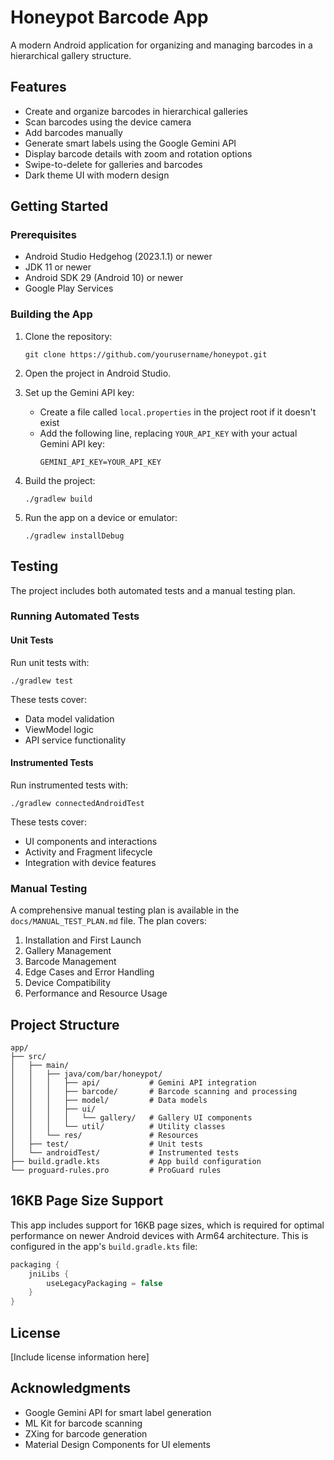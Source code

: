# Honeypot Barcode App

A modern Android application for organizing and managing barcodes in a hierarchical gallery
structure.

## Features

- Create and organize barcodes in hierarchical galleries
- Scan barcodes using the device camera
- Add barcodes manually
- Generate smart labels using the Google Gemini API
- Display barcode details with zoom and rotation options
- Swipe-to-delete for galleries and barcodes
- Dark theme UI with modern design

## Getting Started

### Prerequisites

- Android Studio Hedgehog (2023.1.1) or newer
- JDK 11 or newer
- Android SDK 29 (Android 10) or newer
- Google Play Services

### Building the App

1. Clone the repository:
   ```
   git clone https://github.com/yourusername/honeypot.git
   ```

2. Open the project in Android Studio.

3. Set up the Gemini API key:
    - Create a file called `local.properties` in the project root if it doesn't exist
    - Add the following line, replacing `YOUR_API_KEY` with your actual Gemini API key:
      ```
      GEMINI_API_KEY=YOUR_API_KEY
      ```

4. Build the project:
   ```
   ./gradlew build
   ```

5. Run the app on a device or emulator:
   ```
   ./gradlew installDebug
   ```

## Testing

The project includes both automated tests and a manual testing plan.

### Running Automated Tests

#### Unit Tests

Run unit tests with:

```
./gradlew test
```

These tests cover:

- Data model validation
- ViewModel logic
- API service functionality

#### Instrumented Tests

Run instrumented tests with:

```
./gradlew connectedAndroidTest
```

These tests cover:

- UI components and interactions
- Activity and Fragment lifecycle
- Integration with device features

### Manual Testing

A comprehensive manual testing plan is available in the `docs/MANUAL_TEST_PLAN.md` file. The plan
covers:

1. Installation and First Launch
2. Gallery Management
3. Barcode Management
4. Edge Cases and Error Handling
5. Device Compatibility
6. Performance and Resource Usage

## Project Structure

```
app/
├── src/
│   ├── main/
│   │   ├── java/com/bar/honeypot/
│   │   │   ├── api/           # Gemini API integration
│   │   │   ├── barcode/       # Barcode scanning and processing
│   │   │   ├── model/         # Data models
│   │   │   ├── ui/
│   │   │   │   └── gallery/   # Gallery UI components
│   │   │   └── util/          # Utility classes
│   │   └── res/               # Resources
│   ├── test/                  # Unit tests
│   └── androidTest/           # Instrumented tests
├── build.gradle.kts           # App build configuration
└── proguard-rules.pro         # ProGuard rules
```

## 16KB Page Size Support

This app includes support for 16KB page sizes, which is required for optimal performance on newer
Android devices with Arm64 architecture. This is configured in the app's `build.gradle.kts` file:

```kotlin
packaging {
    jniLibs {
        useLegacyPackaging = false
    }
}
```

## License

[Include license information here]

## Acknowledgments

- Google Gemini API for smart label generation
- ML Kit for barcode scanning
- ZXing for barcode generation
- Material Design Components for UI elements
